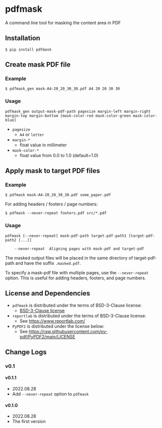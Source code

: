 # pdfmask
A command line tool for masking the content area in PDF

## Installation

```console
$ pip install pdfmask
```

## Create mask PDF file

### Example

```console
$ pdfmask_gen mask-A4-20_20_30_30.pdf A4 20 20 30 30
```

### Usage

```
pdfmask_gen output-mask-pdf-path pagesize margin-left margin-right margin-top margin-bottom [mask-color-red mask-color-green mask-color-blue]
```
- `pagesize`
  - `A4` or `letter`
- `margin-*`
  - float value in millimeter
- `mask-color-*`
  - float value from 0.0 to 1.0 (default=1.0)


## Apply mask to target PDF files

### Example

```console
$ pdfmask mask-A4-20_20_30_30.pdf some_paper.pdf
```

For adding headers / footers / page numbers:

```console
$ pdfmask --never-repeat footers.pdf src/*.pdf
```

### Usage

```
pdfmask [--never-repeat] mask-pdf-path target-pdf-path1 [target-pdf-path2 [...]]

    --never-repeat  Aligning pages with mask-pdf and target-pdf
```

The masked output files will be placed in the same directory of target-pdf-path and have the suffix `.masked.pdf`.

To specify a mask-pdf file with multiple pages, use the `--never-repeat` option.
This is useful for adding headers, footers, and page numbers.

## License and Dependencies

- `pdfmask` is distributed under the terms of BSD-3-Clause license:
  - [BSD-3-Clause license](https://raw.githubusercontent.com/hiroshi-matsuda/pdfmask/main/LICENSE)
- `reportlab` is distributed under the terms of BSD-3-Clause license:
  - See https://www.reportlab.com/
- `PyPDF2` is distributed under the license below:
  - See https://raw.githubusercontent.com/py-pdf/PyPDF2/main/LICENSE

## Change Logs

### v0.1

#### v0.1.1
- 2022.08.28
- Add `--never-repeat` option to `pdfmask`

#### v0.1.0
- 2022.08.28
- The first version

